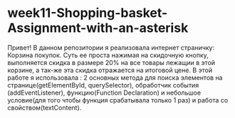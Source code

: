 # week11-Shopping-basket-Assignment-with-an-asterisk

Привет! В данном репозитории я реализовала интернет страничку: Корзина покупок. Суть ее проста нажимая на скидочную кнопку, выполняется скидка в размере 20% на все товары лежащии в этой корзине, а так-же эта скидка отражается на итоговой цене.
В этой работе я использовала : 2 основных метода для поиска элементов на странице(getElementById, querySelector), обработчик события (addEventListener), функцию(Function Declaration) и небольшое условие(для того чтобы функция срабатывала только 1 раз) и работа со свойствoм(textContent).
